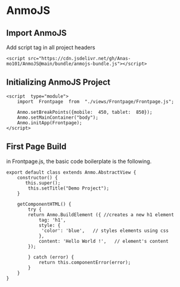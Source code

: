 # AnmoJS

## Import AnmoJS
Add script tag in all project headers 

    <script src="https://cdn.jsdelivr.net/gh/Anas-mo101/AnmoJS@main/bundle/anmojs-bundle.js"></script>

## Initializing AnmoJS Project

    <script  type="module">
	    import  Frontpage  from  "./views/Frontpage/Frontpage.js";
	    
	    Anmo.setBreakPoints({mobile:  450, tablet:  850});
	    Anmo.setMainContainer("body");
	    Anmo.initApp(Frontpage);
	</script>

## First Page Build

in Frontpage.js, the basic code boilerplate is the following.

    export default class extends Anmo.AbstractView {
	    constructor() {
	       this.super();
	        this.setTitle("Demo Project");
	    }

	    getComponentHTML() {
	        try {		     
			return Anmo.BuildElement ({	//creates a new h1 element
				tag: 'h1',    
				style: {
				 'color': 'blue',	// styles elements using css
				},
				content: 'Hello World !',	// element's content
			});

	        } catch (error) {
	            return this.componentError(error);
	        }
	    }
    }
